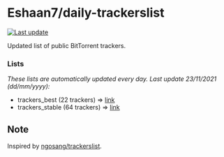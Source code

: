 
# Eshaan7/daily-trackerslist 

[![Last update](https://img.shields.io/badge/Last%20update-23/11/2021-blue.svg)](#)

Updated list of public BitTorrent trackers.

### Lists
*These lists are automatically updated every day. Last update 23/11/2021 (_dd/mm/yyyy_):*

* trackers_best (22 trackers) => [link](https://raw.githubusercontent.com/eshaan7/daily-trackerslist/master/trackers_best.txt)
* trackers_stable (64 trackers) => [link](https://raw.githubusercontent.com/eshaan7/daily-trackerslist/master/trackers_stable.txt)

## Note

Inspired by [ngosang/trackerslist](https://github.com/ngosang/trackerslist).
